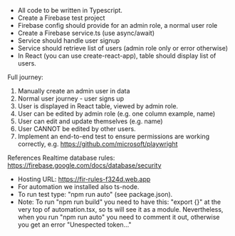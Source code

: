 - All code to be written in Typescript.
- Create a Firebase test project
- Firebase config should provide for an admin role, a normal user role
- Create a Firebase service.ts (use async/await)
- Service should handle user signup
- Service should retrieve list of users (admin role only or error otherwise)
- In React (you can use create-react-app), table should display list of users.

Full journey:
1. Manually create an admin user in data
2. Normal user journey - user signs up
3. User is displayed in React table, viewed by admin role.
4. User can be edited by admin role (e.g. one column example, name)
5. User can edit and update themselves (e.g. name)
6. User CANNOT be edited by other users.
7. Implement an end-to-end test to ensure permissions are working correctly, e.g.  https://github.com/microsoft/playwright  

References
Realtime database rules: https://firebase.google.com/docs/database/security



* Hosting URL: https://fir-rules-f324d.web.app
* For automation we installed also ts-node.
* To run test type: "npm run auto" (see package.json).
* Note: To run "npm run build" you need to have this: "export {}" at the very top of automation.tsx, so ts will see it as a module. Nevertheless, when you run "npm run auto" you need to comment it out, otherwise you get an error "Unespected token..."